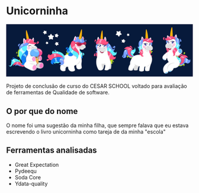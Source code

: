 # Unicorninha


![plot](./imgs/capa.jpg)


Projeto de conclusão de curso do CESAR SCHOOL voltado para avaliação de ferramentas de Qualidade de software.

## O por que do nome
O nome foi uma sugestão da minha filha, que sempre falava que eu estava escrevendo o livro unicorninha como tareja de da minha "escola"

## Ferramentas analisadas 
 - Great Expectation
 - Pydeequ
 - Soda Core
 - Ydata-quality